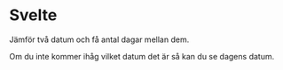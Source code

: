 # Svelte

Jämför två datum och få antal dagar mellan dem.

Om du inte kommer ihåg vilket datum det är så kan du se dagens datum.
